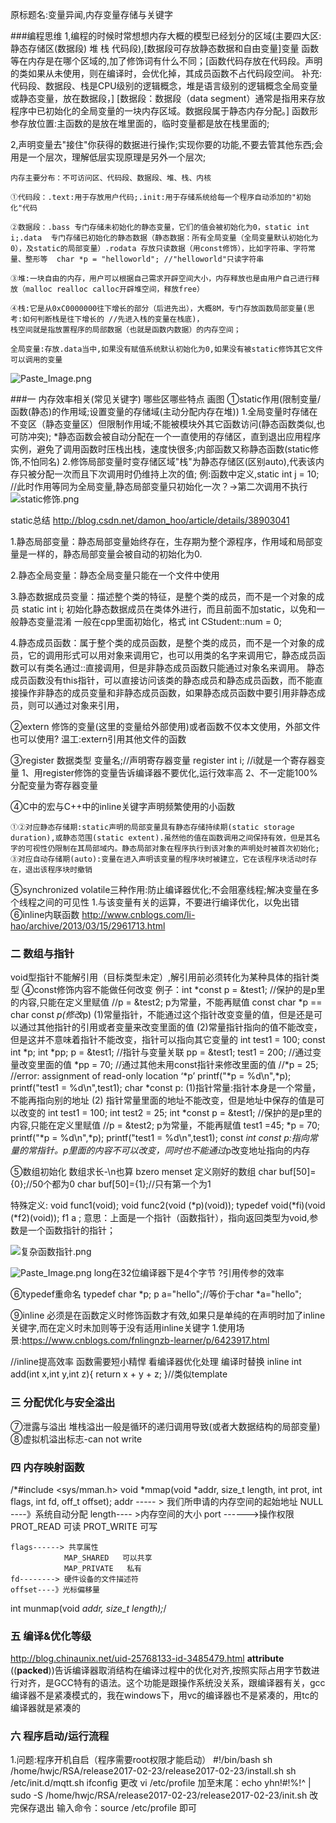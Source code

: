 原标题名:变量异闻,内存变量存储与关键字

###编程思维
1,编程的时候时常想想内存大概的模型已经划分的区域(主要四大区:静态存储区(数据段) 堆 栈 代码段),[数据段可存放静态数据和自由变量]变量 函数等在内存是在哪个区域的,加了修饰词有什么不同；[函数代码存放在代码段。声明的类如果从未使用，则在编译时，会优化掉，其成员函数不占代码段空间。
补充:代码段、数据段、栈是CPU级别的逻辑概念，堆是语言级别的逻辑概念全局变量或静态变量，放在数据段，]
[数据段：数据段（data segment）通常是指用来存放程序中已初始化的全局变量的一块内存区域。数据段属于静态内存分配。]
函数形参存放位置:主函数的是放在堆里面的，临时变量都是放在栈里面的;

2,声明变量去"接住"你获得的数据进行操作;实现你要的功能,不要去管其他东西;会用是一个层次，理解低层实现原理是另外一个层次;
~~~~~~~~~~~~~~~~~~~~~~~~~~~~~~~~~~~~~~~~
内存主要分布：不可访问区、代码段、数据段、堆、栈、内核
	
①代码段：.text:用于存放用户代码;.init:用于存储系统给每一个程序自动添加的"初始化"代码

②数据段：.bass 专门存储未初始化的静态变量，它们的值会被初始化为0，static int i;.data  专门存储已初始化的静态数据（静态数据：所有全局变量（全局变量默认初始化为0），及static的局部变量）.rodata 存放只读数据（用const修饰），比如字符串、字符常量、整形等  char *p = "helloworld"; //"helloworld"只读字符串

③堆:一块自由的内存，用户可以根据自己需求开辟空间大小，内存释放也是由用户自己进行释放（malloc realloc calloc开辟堆空间，释放free）

④栈:它是从0xC0000000往下增长的部分（后进先出），大概8M，专门存放函数局部变量(思考:如何判断栈是往下增长的 //先进入栈的变量在栈底)，
栈空间就是指放置程序的局部数据（也就是函数内数据）的内存空间；

全局变量:存放.data当中,如果没有赋值系统默认初始化为0,如果没有被static修饰其它文件可以调用的变量
~~~~~~~~~~~~~~~~~~~~~~~~~~~~~~~~~~~~~~~~

![Paste_Image.png](http://upload-images.jianshu.io/upload_images/2636843-9fa265630237a0a2.png?imageMogr2/auto-orient/strip%7CimageView2/2/w/1240)

###一 内存效率相关(常见关键字)
哪些区哪些特点 画图
①static作用(限制变量/函数(静态)的作用域;设置变量的存储域(主动分配内存在堆))
1.全局变量时存储在不变区（静态变量区）但限制作用域;不能被模块外其它函数访问(静态函数类似,也可防冲突);
*静态函数会被自动分配在一个一直使用的存储区，直到退出应用程序实例，避免了调用函数时压栈出栈，速度快很多;内部函数又称静态函数(static修饰,不怕同名)
2.修饰局部变量时变存储区域"栈"为静态存储区(区别auto),代表该内存只被分配一次而且下次调用时仍维持上次的值;
例:函数中定义,static int j = 10; //此时作用等同为全局变量,静态局部变量只初始化一次？->第二次调用不执行
![static修饰.png](http://upload-images.jianshu.io/upload_images/2636843-666f3160852846de.png?imageMogr2/auto-orient/strip%7CimageView2/2/w/1240)

static总结  http://blog.csdn.net/damon_hoo/article/details/38903041

1.静态局部变量：静态局部变量始终存在，生存期为整个源程序，作用域和局部变量是一样的，静态局部变量会被自动的初始化为0.

2.静态全局变量：静态全局变量只能在一个文件中使用

3.静态数据成员变量：描述整个类的特征，是整个类的成员，而不是一个对象的成员
static int i;
初始化静态数据成员在类体外进行，而且前面不加static，以免和一般静态变量混淆
一般在cpp里面初始化，格式
int CStudent::num = 0; 

4.静态成员函数：属于整个类的成员函数，是整个类的成员，而不是一个对象的成员，它的调用形式可以用对象来调用它，也可以用类的名字来调用它，静态成员函数可以有类名通过::直接调用，但是非静态成员函数只能通过对象名来调用。
静态成员函数没有this指针，可以直接访问该类的静态成员和静态成员函数，而不能直接操作非静态的成员变量和非静态成员函数，如果静态成员函数中要引用非静态成员，则可以通过对象来引用，

②extern 修饰的变量(这里的变量给外部使用)或者函数不仅本文使用，外部文件也可以使用?
温工:extern引用其他文件的函数

③register 数据类型 变量名;//声明寄存器变量
		register int i; //i就是一个寄存器变量
		1、用register修饰的变量告诉编译器不要优化,运行效率高
		2、不一定能100%分配变量为寄存器变量

④C中的宏与C++中的inline关键字声明频繁使用的小函数
~~~~~~~~~~~~~~~~~~~~~~~~~~~~
①②对应静态存储期:static声明的局部变量具有静态存储持续期(static storage duration),或静态范围(static extent).虽然他的值在函数调用之间保持有效，但是其名字的可视性仍限制在其局部域内。静态局部对象在程序执行到该对象的声明处时被首次初始化;
③对应自动存储期(auto):变量在进入声明该变量的程序块时被建立，它在该程序块活动时存在，退出该程序块时撤销
~~~~~~~~~~~~~~~~~~~~~~~~~~~~
⑤synchronized
volatile三种作用:防止编译器优化;不会阻塞线程;解决变量在多个线程之间的可见性
1.与该变量有关的运算，不要进行编译优化，以免出错
⑥inline内联函数 http://www.cnblogs.com/li-hao/archive/2013/03/15/2961713.html
### 二 数组与指针
void型指针不能解引用（目标类型未定）,解引用前必须转化为某种具体的指针类型
④const修饰内容不能做任何改变
例子：int *const  p = &test1;  //保护的是p里的内容,只能在定义里赋值
	//p = &test2; p为常量，不能再赋值
const char *p  == char const *p(修改*p)
(1)常量指针，不能通过这个指针改变变量的值，但是还是可以通过其他指针的引用或者变量来改变里面的值 
(2)常量指针指向的值不能改变，但是这并不意味着指针不能改变，指针可以指向其它变量的
	int test1 = 100;
	const int *p;
	int *pp;
	p = &test1; //指针与变量关联
	pp = &test1;
	test1 = 200; //通过变量改变里面的值
	*pp = 70;    //通过其他未用const指针来修改里面的值 
	//*p = 25; //error: assignment of read-only location ‘*p’
	printf("*p = %d\n",*p);
	printf("test1 = %d\n",test1);
	char *const p:
(1)指针常量:指针本身是一个常量，不能再指向别的地址
(2) 指针常量里面的地址不能改变，但是地址中保存的值是可以改变的
	int test1 = 100;
	int test2 = 25;
	int *const  p = &test1;  //保护的是p里的内容,只能在定义里赋值
	 //p = &test2; p为常量，不能再赋值
	test1 =45;
	*p = 70;
	printf("*p = %d\n",*p);
	printf("test1 = %d\n",test1);
	const *int const p:指向常量的常指针。p里面的内容不可以改变，同时也不能通过*p改变地址指向的内存

⑤数组初始化  数组求长-\n也算
bzero menset 定义刚好的数组
char buf[50]={0};//50个都为0
char buf[50]={1};//只有第一个为1

特殊定义:
void func1(void);
void func2(void (*p)(void));
typedef void(*fi)(void (*f2)(void));
f1 a ;
意思：上面是一个指针（函数指针），指向返回类型为void,参数是一个函数指针的指针；

![复杂函数指针.png](http://upload-images.jianshu.io/upload_images/2636843-d60cf7ab3042cc65.png?imageMogr2/auto-orient/strip%7CimageView2/2/w/1240)

![Paste_Image.png](http://upload-images.jianshu.io/upload_images/2636843-ae7bdb1262684956.png?imageMogr2/auto-orient/strip%7CimageView2/2/w/1240)
long在32位编译器下是4个字节
?引用传参的效率

⑥typedef重命名
typedef char *p;
p a="hello";//等价于char *a="hello";

⑨inline 必须是在函数定义时修饰函数才有效,如果只是单纯的在声明时加了inline关键字,而在定义时未加则等于没有适用inline关键字
1.使用场景:https://www.cnblogs.com/fnlingnzb-learner/p/6423917.html

//inline提高效率 函数需要短小精悍 看编译器优化处理  编译时替换
inline int add(int x,int y,int z){
	return x + y + z;
}//类似template

### 三 分配优化与安全溢出
⑦泄露与溢出
堆栈溢出一般是循环的递归调用导致(或者大数据结构的局部变量)
⑧虚拟机溢出标志-can not write 

### 四 内存映射函数
/*#include <sys/mman.h>
void *mmap(void *addr, size_t length, int prot, int flags,
                  int fd, off_t offset);
	addr ----- > 我们所申请的内存空间的起始地址 
	            NULL ----》系统自动分配
	length---- >内存空间的大小
	port ------>操作权限
	            PROT_READ   可读
			    PROT_WRITE  可写
	
	flags------> 共享属性
				MAP_SHARED   可以共享
				MAP_PRIVATE   私有
	fd--------> 硬件设备的文件描述符
	offset----》光标偏移量			
int munmap(void *addr, size_t length);*/

### 五 编译&优化等级
http://blog.chinaunix.net/uid-25768133-id-3485479.html
__attribute__ ((__packed__))告诉编译器取消结构在编译过程中的优化对齐,按照实际占用字节数进行对齐，是GCC特有的语法。这个功能是跟操作系统没关系，跟编译器有关，gcc编译器不是紧凑模式的，我在windows下，用vc的编译器也不是紧凑的，用tc的编译器就是紧凑的

### 六 程序启动/运行流程
1.问题:程序开机自启（程序需要root权限才能启动）
#!/bin/bash
sh /home/hwjc/RSA/release2017-02-23/release2017-02-23/install.sh
sh /etc/init.d/mqtt.sh
ifconfig
更改  vi /etc/profile
加至末尾：echo yhn!#!%!^ | sudo -S /home/hwjc/RSA/release2017-02-23/release2017-02-23/init.sh 
改完保存退出
输入命令：source /etc/profile  即可
